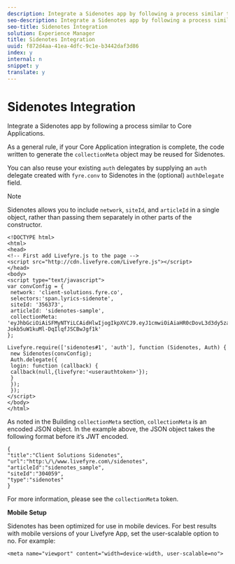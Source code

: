 ```yaml
---
description: Integrate a Sidenotes app by following a process similar to Core Applications.
seo-description: Integrate a Sidenotes app by following a process similar to Core Applications.
seo-title: Sidenotes Integration
solution: Experience Manager
title: Sidenotes Integration
uuid: f872d4aa-41ea-4dfc-9c1e-b3442daf3d86
index: y
internal: n
snippet: y
translate: y
---
```


# Sidenotes Integration

Integrate a Sidenotes app by following a process similar to Core Applications.

<a id="section_qyc_cpv_sy"></a>

As a general rule, if your Core Application integration is complete, the code written to generate the `collectionMeta` object may be reused for Sidenotes.

You can also reuse your existing `auth` delegates by supplying an `auth` delegate created with `fyre.conv` to Sidenotes in the (optional) `authDelegate` field.

>[!NOTE]
>
>Sidenotes allows you to include `network`, `siteId`, and `articleId` in a single object, rather than passing them separately in other parts of the constructor.

```
<!DOCTYPE html> 
<html> 
<head> 
<!-- First add Livefyre.js to the page --> 
<script src="http://cdn.livefyre.com/Livefyre.js"></script> 
</head> 
<body> 
<script type="text/javascript"> 
var convConfig = { 
 network: 'client-solutions.fyre.co', 
 selectors:'span.lyrics-sidenote', 
 siteId: '356373', 
 articleId: 'sidenotes-sample', 
 collectionMeta: 'eyJhbGciOiAiSFMyNTYiLCAidHlwIjogIkpXVCJ9.eyJ1cmwiOiAiaHR0cDovL3d3dy5zaWRlbm90ZXMtZGVtby5jb20vbHlyaWNzIiwgInNpdGVJZCI6ICIzMDQwNTkiLCAidHlwZSI6ICJzaWRlbm90ZXMiLCAiYXJ0aWNsZUlkIjogInNpZGVub3Rlc19zYW1wbGUiLCAidGl0bGUiOiAiQ2xpZW50IFNvbHV0aW9ucyBTaWRlbm90ZXMifQ.2gxnsM0TS8dfp-Jokb5uW1kuMl-DqIlqfJSCBwJgf1k' 
}; 
  
Livefyre.require(['sidenotes#1', 'auth'], function (Sidenotes, Auth) { 
 new Sidenotes(convConfig); 
 Auth.delegate({ 
 login: function (callback) { 
 callback(null,{livefyre:'<userauthtoken>'}); 
 } 
 }); 
 }); 
</script> 
</body> 
</html>
```

As noted in the Building `collectionMeta` section, `collectionMeta` is an encoded JSON object. In the example above, the JSON object takes the following format before it’s JWT encoded.

```
{ 
"title":"Client Solutions Sidenotes", 
"url":"http:\/\/www.livefyre.com\/sidenotes", 
"articleId":"sidenotes_sample", 
"siteId":"304059", 
"type":"sidenotes" 
}
```

For more information, please see the `collectionMeta` token.

**Mobile Setup**

Sidenotes has been optimized for use in mobile devices. For best results with mobile versions of your Livefyre App, set the user-scalable option to no. For example:

```
<meta name="viewport" content="width=device-width, user-scalable=no">
```


